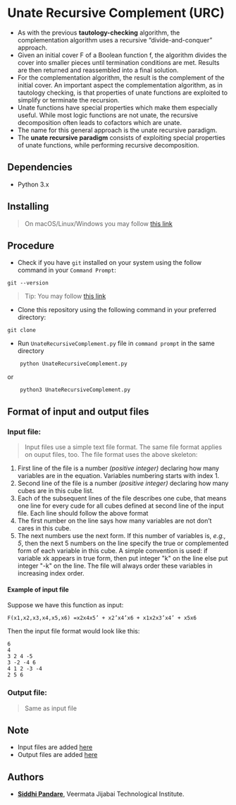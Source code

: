 # Unate Recursive Complement (URC)

* As with the previous **tautology-checking** algorithm, the complementation algorithm uses a recursive “divide-and-conquer” approach.</br> 
*   Given an initial cover F of a Boolean function f, the algorithm divides the cover
into smaller pieces until termination conditions are met. Results are then returned and reassembled into a
final solution.</br> 
* For the complementation algorithm, the result is the complement of the initial cover.
An important aspect the complementation algorithm, as in tautology checking, is that properties of unate
functions are exploited to simplify or terminate the recursion.</br>
*  Unate functions have special properties which
make them especially useful. While most logic functions are not unate, the recursive decomposition often
leads to cofactors which are unate.</br>
* The name for this general approach is the unate recursive paradigm.</br>
* The **unate recursive paradigm** consists of exploiting special properties of unate functions, while performing
recursive decomposition.


## Dependencies

* Python 3.x


## Installing

>On macOS/Linux/Windows you may follow [this link](https://www.python.org/downloads/ "python install")

## Procedure
* Check if you have ``git`` installed on your system  using the follow command in your ``Command Prompt``:
```
git --version
```
  
 >Tip: You may follow [this link](https://git-scm.com/downloads "git download" ) 
    
* Clone this repository using the following command in your preferred directory:

```
git clone 
```
* Run `UnateRecursiveComplement.py` file in ``command prompt``  in the same directory

```
    python UnateRecursiveComplement.py
```
or
```
    python3 UnateRecursiveComplement.py
```

## Format of input and output files 

### Input file:

> Input files use a simple text file format. The same file format applies on ouput files, too. The file format uses the above skeleton:

1. First line of the file is a number *(positive integer)* declaring how many variables are in the equation. Variables numbering starts with index 1.
2. Second line of the file is a number *(positive integer)* declaring how many cubes are in this cube list.
3. Each of the subsequent lines of the file describes one cube, that means one line for every cude for all cubes defined at second line of the input file. Each line should follow the above format
  1. The first number on the line says how many variables are not don’t cares in this cube. 
  2. The next numbers use the next form. If this number of variables is, *e.g., 5*, then the next 5 numbers on the line specify the true or complemented form of each variable in this cube. A simple convention is used: if variable xk appears in true form, then put integer "k" on the line else put integer "-k" on the line. The file will always order these variables in increasing index order.
  
#### Example of input file
Suppose we have this function as input:

    F(x1,x2,x3,x4,x5,x6) =x2x4x5’ + x2’x4’x6 + x1x2x3’x4’ + x5x6

Then the input file format would look like this:

    6
    4
    3 2 4 -5
    3 -2 -4 6
    4 1 2 -3 -4
    2 5 6

### Output file:
> Same as input file


## Note
* Input files are added [here](https://github.com/siddhipandare/Unate_Recursive_Complement/tree/master/Inputs "inputs")
*  Output files are added [here](https://github.com/siddhipandare/Unate_Recursive_Complement/tree/master/Outputs "outputs")


## Authors

* [**Siddhi Pandare**](https://github.com/siddhipandare), Veermata Jijabai Technological Institute.




